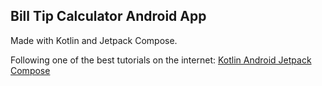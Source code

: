 ## Bill Tip Calculator Android App

Made with Kotlin and Jetpack Compose.

Following one of the best tutorials on the internet: [Kotlin Android Jetpack Compose](https://www.udemy.com/course/kotling-android-jetpack-compose-/)